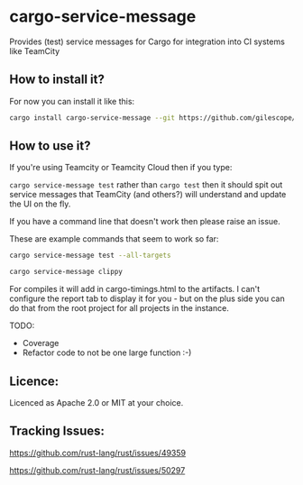 # cargo-service-message
Provides (test) service messages for Cargo for integration into CI systems like TeamCity

## How to install it?

For now you can install it like this:
```sh
cargo install cargo-service-message --git https://github.com/gilescope/cargo-service-message.git
```

## How to use it?

If you're using Teamcity or Teamcity Cloud then if you type:

`cargo service-message test` rather than `cargo test` then it should spit out service messages that TeamCity (and others?) will understand and update the UI on the fly.

If you have a command line that doesn't work then please raise an issue.

These are example commands that seem to work so far:

```sh
cargo service-message test --all-targets
```

```sh
cargo service-message clippy
```

For compiles it will add in cargo-timings.html to the artifacts. I can't configure the report tab to display it for you - but on the plus side you can do that from the root project for all projects in the instance.

TODO:
   * Coverage
   * Refactor code to not be one large function :-)

## Licence:

Licenced as Apache 2.0 or MIT at your choice.

## Tracking Issues:

https://github.com/rust-lang/rust/issues/49359

https://github.com/rust-lang/rust/issues/50297